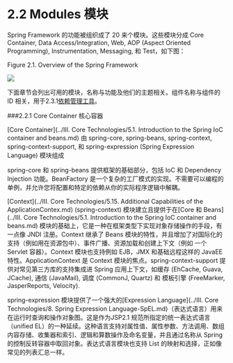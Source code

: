 2.2 Modules 模块
========================

Spring Framework 的功能被组织成了 20 来个模块。这些模块分成  Core Container, Data Access/Integration, Web, AOP (Aspect Oriented Programming), Instrumentation, Messaging, 和 Test，如下图：

Figure 2.1. Overview of the Spring Framework

![](http://99btgc01.info/uploads/2014/12/spring-overview.png)

下面章节会列出可用的模块，名称与功能及他们的主题相关。组件名称与组件的 ID 相关，用于2.3.1[依赖管理工具](http://docs.spring.io/spring/docs/current/spring-framework-reference/htmlsingle/#dependency-management)。

###2.2.1 Core Container 核心容器

[Core Container](../III. Core Technologies/5.1. Introduction to the Spring IoC container and beans.md) 由 spring-core, spring-beans, spring-context, spring-context-support, 和 spring-expression (Spring Expression Language) 模块组成

spring-core 和 spring-beans 提供框架的基础部分，包括 IoC 和 Dependency Injection 功能。BeanFactory 是一个复杂的工厂模式的实现。不需要可以编程的单例，并允许您将配置和特定的依赖从你的实际程序逻辑中解耦。

[Context](../III. Core Technologies/5.15. Additional Capabilities of the ApplicationContex.md) (spring-context) 模块建立且提供于在[Core 和 Beans](../III. Core Technologies/5.1. Introduction to the Spring IoC container and beans.md) 模块的基础上，它是一种在框架类型下实现对象存储操作的手段，有一点像 JNDI 注册。Context 继承了 Beans 模块的特性，并且增加了对国际化的支持（例如用在资源包中）、事件广播、资源加载和创建上下文（例如 一个 Servlet 容器）。Context 模块也支持例如 EJB，JMX 和基础远程这样的 JavaEE 特性。ApplicationContext 是 Context 模块的焦点。spring-context-support 提供对常见第三方库的支持集成进 Spring 应用上下文，如缓存 (EhCache, Guava, JCache), 通信 (JavaMail), 调度 (CommonJ, Quartz) 和 模板引擎 (FreeMarker, JasperReports, Velocity).

spring-expression 模块提供了一个强大的[Expression Language](../III. Core Technologies/8. Spring Expression Language-SpEL.md)（表达式语言）用来在运行时查询和操作对象图。这是作为JSP2.1 规范所指定的统一表达式语言（unified EL）的一种延续。这种语言支持对属性值、属性参数、方法调用、数组内容存储、收集器和索引、逻辑和算数操作及命名变量，并且通过名称从 Spring 的控制反转容器中取回对象。表达式语言模块也支持  List 的映射和选择，正如像常见的列表汇总一样。